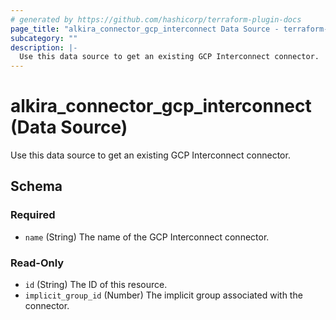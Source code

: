 ```yaml
---
# generated by https://github.com/hashicorp/terraform-plugin-docs
page_title: "alkira_connector_gcp_interconnect Data Source - terraform-provider-alkira"
subcategory: ""
description: |-
  Use this data source to get an existing GCP Interconnect connector.
---
```


# alkira_connector_gcp_interconnect (Data Source)

Use this data source to get an existing GCP Interconnect connector.



<!-- schema generated by tfplugindocs -->
## Schema

### Required

- `name` (String) The name of the GCP Interconnect connector.

### Read-Only

- `id` (String) The ID of this resource.
- `implicit_group_id` (Number) The implicit group associated with the connector.
